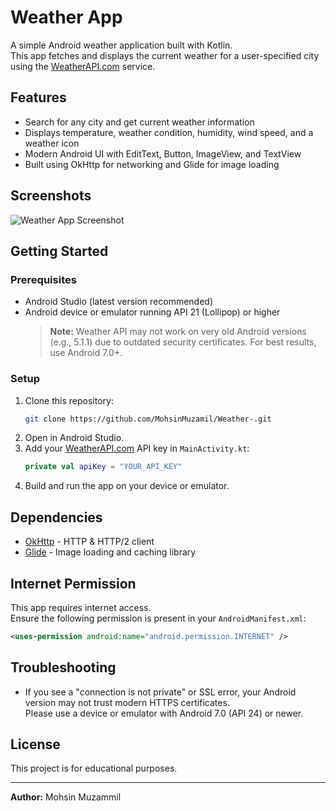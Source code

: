 # Weather App

A simple Android weather application built with Kotlin.  
This app fetches and displays the current weather for a user-specified city using the [WeatherAPI.com](https://www.weatherapi.com/) service.

## Features

- Search for any city and get current weather information
- Displays temperature, weather condition, humidity, wind speed, and a weather icon
- Modern Android UI with EditText, Button, ImageView, and TextView
- Built using OkHttp for networking and Glide for image loading

## Screenshots


![Weather App Screenshot](https://via.placeholder.com/400x700/2196f3/ffffff?text=Weather+App)

## Getting Started

### Prerequisites

- Android Studio (latest version recommended)
- Android device or emulator running API 21 (Lollipop) or higher  
  > **Note:** Weather API may not work on very old Android versions (e.g., 5.1.1) due to outdated security certificates. For best results, use Android 7.0+.

### Setup

1. Clone this repository:
    ```sh
    git clone https://github.com/MohsinMuzamil/Weather-.git
    ```
2. Open in Android Studio.
3. Add your [WeatherAPI.com](https://www.weatherapi.com/) API key in `MainActivity.kt`:
    ```kotlin
    private val apiKey = "YOUR_API_KEY"
    ```
4. Build and run the app on your device or emulator.

## Dependencies

- [OkHttp](https://square.github.io/okhttp/) - HTTP & HTTP/2 client
- [Glide](https://github.com/bumptech/glide) - Image loading and caching library

## Internet Permission

This app requires internet access.  
Ensure the following permission is present in your `AndroidManifest.xml`:
```xml
<uses-permission android:name="android.permission.INTERNET" />
```

## Troubleshooting

- If you see a "connection is not private" or SSL error, your Android version may not trust modern HTTPS certificates.  
  Please use a device or emulator with Android 7.0 (API 24) or newer.

## License

This project is for educational purposes.

---

**Author:** Mohsin Muzammil  
